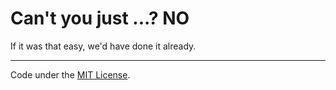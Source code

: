 # Can't you just ...? NO
If it was that easy, we'd have done it already.

---

Code under the [MIT License](http://en.wikipedia.org/wiki/MIT_License).
